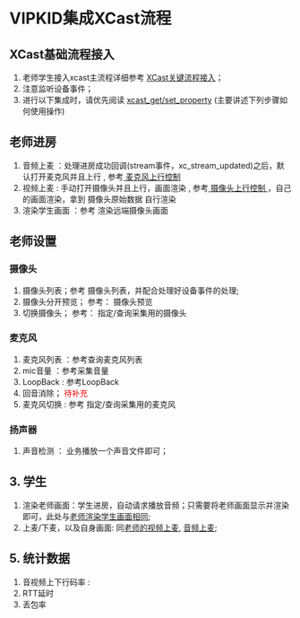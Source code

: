 
# VIPKID集成XCast流程

## XCast基础流程接入

1. 老师学生接入xcast主流程详细参考 <a href = "xcast_flow.md">XCast关键流程接入</a>；
2. 注意监听<a name="xcast_flow.md?#xcast_handle_event_deviceeventcallback">设备事件</a>；
3. 进行以下集成时，请优先阅读 <a href="xcast_normal.md?#xcast_get_set_property">xcast\_get/set_property</a> (主要讲述下列步骤如何使用操作)

## 老师进房
1.  <a name="teacher_audio_out">音频上麦</a> ：<a name="xcast_flow.md?#xcast_handle_event_streameventcallback">处理进房成功回调(stream事件，xc\_stream\_updated)</a>之后，默认打开麦克风并且上行 , 参考<a href="xcast_normal.md?#xcast_device_oper_camera_videoout"> 麦克风上行控制 </a>
2. <a name="teacher_video_out">视频上麦</a> : 手动打开摄像头并且上行，画面渲染 , 参考<a href="xcast_normal.md?#xcast_device_oper_camera_videoout"> 摄像头上行控制 </a>，自己的画面渲染，拿到<a name="xcast_normal.md?#xcast_device_oper_camera_rawdata"> 摄像头原始数据 </a>自行渲染
3. <a name="render_student_video">渲染学生画面</a> ：参考<a name="xcast_normal.md?#xcast_device_remote_camera_preview"> 渲染远端摄像头画面 </a>

## 老师设置
### 摄像头
1. 摄像头列表；参考 <a name="xcast_normal.md?#xcast_device_cameralist">摄像头列表</a>，并配合处理好<a name="xcast_flow.md?#xcast_handle_event_deviceeventcallback">设备事件</a>的处理;
2. 摄像头分开预览； 参考： <a name="xcast_normal.md?#xcast_device_oper_camera_preview"> 摄像头预览 </a>
3. 切换摄像头； 参考： <a name="xcast_normal.md?#xcast_device_oper_camera_preview"> 指定/查询采集用的摄像头</a>

### 麦克风
1. 麦克风列表 ：参考<a name="xcast_normal.md?#xcast_device_mic_list">查询麦克风列表</a>
2. mic音量 ：参考<a name="xcast_normal.md?#xcast_device_mic_volume">采集音量</a>
3. LoopBack : 参考<a name="xcast_normal.md?#xcast_device_mic_loopback">LoopBack</a>
4. 回音消除； <font color='red'> 待补充 </font>
5. 麦克风切换 : 参考 <a name="xcast_normal.md?#xcast_device_oper_camera_preview"> 指定/查询采集用的麦克风</a>

### 扬声器
1. 声音检测 ： 业务播放一个声音文件即可；


## 3. 学生
1. 渲染老师画面：学生进房，自动请求播放音频；只需要将老师画面显示并渲染即可，此处与<a href="#render_student_video">老师渲染学生画面相同</a>;
2. 上麦/下麦，以及自身画面: 同<a href="#teacher_video_out">老师的视频上麦</a>, <a href="#teacher_audio_out">音频上麦</a>;

## 5. 统计数据 
1. 音视频上下行码率 : 
2. RTT延时
3. 丢包率